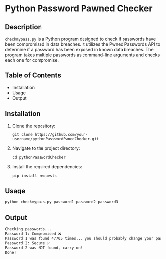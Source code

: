 # Python Password Pawned Checker

## Description
`checkmypass.py` is a Python program designed to check if passwords have been compromised in data breaches. It utilizes the Pwned Passwords API to determine if a password has been exposed in known data breaches. The program takes multiple passwords as command-line arguments and checks each one for compromise.

## Table of Contents
- Installation
- Usage
- Output

## Installation
1. Clone the repository:
    ```
    git clone https://github.com/your-username/pythonPasswordPwnedChecker.git
    ```
2. Navigate to the project directory:
    ```
    cd pythonPasswordChecker
    ```
3. Install the required dependencies:
    ```
    pip install requests
    ```

## Usage
```bash
python checkmypass.py password1 password2 password3

```
## Output

```bash
Checking passwords...
Password 1: Compromised ❌
Password 1 was found 47705 times... you should probably change your password
Password 2: Secure ✅
Password 2 was NOT found, carry on!
Done!
```
